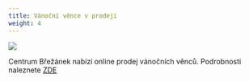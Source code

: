 ```yaml
---
title: Vánoční věnce v prodeji
weight: 4
---
```

![](/images/uploads/venec_small.jpg)

Centrum Břežánek nabízí online prodej vánočních věnců. Podrobnosti naleznete [ZDE](https://www.brezanek.cz/aktuality/vence-online.html)
